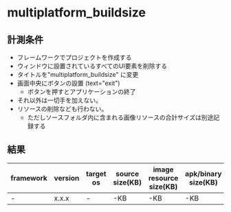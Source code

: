 # multiplatform_buildsize

## 計測条件
- フレームワークでプロジェクトを作成する
- ウィンドウに設置されているすべてのUI要素を削除する
- タイトルを"multiplatform_buildsize" に変更
- 画面中央にボタンの設置 (text="exit")
  - ボタンを押すとアプリケーションの終了
- それ以外は一切手を加えない。
- リソースの削除なども行わない。
  - ただしソースフォルダ内に含まれる画像リソースの合計サイズは別途記録する

## 結果
|framework|version|target os|source size(KB)|image resource size(KB)|apk/binary size(KB)|installed application size(KB)|remarks|
|--|--|--|--|--|--|--|--|
|-|x.x.x|-|-KB|-KB|-KB|-KB|-|
